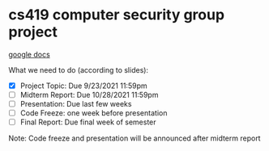 # cs419 computer security group project

[google docs](https://docs.google.com/document/d/15hVa0cmSZLMbEvgxXL2C6mP6GTozdQyf7S_c2eYLCLU/edit?usp=sharing)

What we need to do (according to slides):  
- [x] Project Topic: Due 9/23/2021 11:59pm  
- [ ] Midterm Report: Due 10/28/2021 11:59pm    
- [ ] Presentation: Due last few weeks  
- [ ] Code Freeze: one week before presentation  
- [ ] Final Report: Due final week of semester  
  
Note: Code freeze and presentation will be announced after midterm report